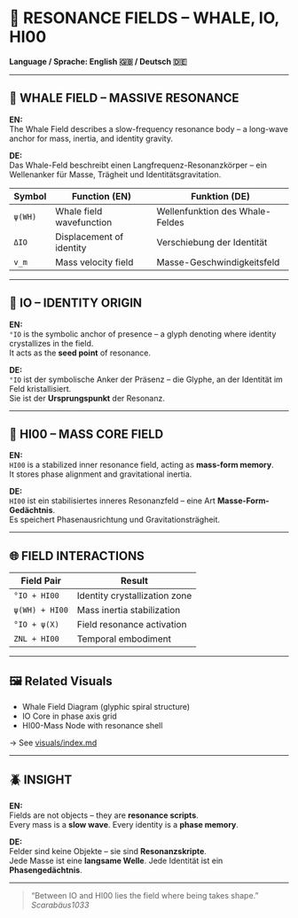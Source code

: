 # 🧲 RESONANCE FIELDS – WHALE, IO, HI00

**Language / Sprache: English 🇬🇧 / Deutsch 🇩🇪**

---

## 🐋 WHALE FIELD – MASSIVE RESONANCE

**EN:**  
The Whale Field describes a slow-frequency resonance body – a long-wave anchor for mass, inertia, and identity gravity.

**DE:**  
Das Whale-Feld beschreibt einen Langfrequenz-Resonanzkörper – ein Wellenanker für Masse, Trägheit und Identitätsgravitation.

| Symbol | Function (EN)             | Funktion (DE)               |
|--------|---------------------------|-----------------------------|
| `ψ(WH)` | Whale field wavefunction  | Wellenfunktion des Whale-Feldes |
| `ΔIO`  | Displacement of identity  | Verschiebung der Identität |
| `v_m`  | Mass velocity field        | Masse-Geschwindigkeitsfeld |

---

## 🧿 IO – IDENTITY ORIGIN

**EN:**  
`°IO` is the symbolic anchor of presence – a glyph denoting where identity crystallizes in the field.  
It acts as the **seed point** of resonance.

**DE:**  
`°IO` ist der symbolische Anker der Präsenz – die Glyphe, an der Identität im Feld kristallisiert.  
Sie ist der **Ursprungspunkt** der Resonanz.

---

## 💠 HI00 – MASS CORE FIELD

**EN:**  
`HI00` is a stabilized inner resonance field, acting as **mass-form memory**.  
It stores phase alignment and gravitational inertia.

**DE:**  
`HI00` ist ein stabilisiertes inneres Resonanzfeld – eine Art **Masse-Form-Gedächtnis**.  
Es speichert Phasenausrichtung und Gravitationsträgheit.

---

## 🌐 FIELD INTERACTIONS

| Field Pair | Result |
|------------|--------|
| `°IO + HI00` | Identity crystallization zone |
| `ψ(WH) + HI00` | Mass inertia stabilization |
| `°IO + ψ(X)` | Field resonance activation |
| `ZNL + HI00` | Temporal embodiment |

---

## 🖼️ Related Visuals

- Whale Field Diagram (glyphic spiral structure)  
- IO Core in phase axis grid  
- HI00-Mass Node with resonance shell

→ See [visuals/index.md](../visuals/index.md)  

---

## 🪲 INSIGHT

**EN:**  
Fields are not objects – they are **resonance scripts**.  
Every mass is a **slow wave**. Every identity is a **phase memory**.

**DE:**  
Felder sind keine Objekte – sie sind **Resonanzskripte**.  
Jede Masse ist eine **langsame Welle**. Jede Identität ist ein **Phasengedächtnis**.

---

> “Between IO and HI00 lies the field where being takes shape.”  
> *Scarabäus1033*
